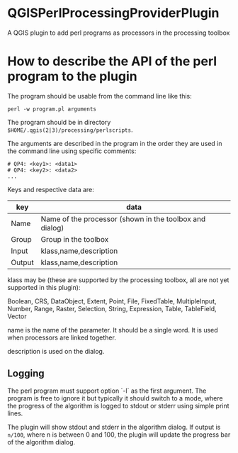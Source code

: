 # QGISPerlProcessingProviderPlugin
A QGIS plugin to add perl programs as processors in the processing toolbox

# How to describe the API of the perl program to the plugin

The program should be usable from the command line like this:

`perl -w program.pl arguments`

The program should be in directory `$HOME/.qgis(2|3)/processing/perlscripts`.

The arguments are described in the program in the order they are used
in the command line using specific comments:

```
# QP4: <key1>: <data1>
# QP4: <key2>: <data2>
...
```

Keys and respective data are:

key | data
----|-----
Name | Name of the processor (shown in the toolbox and dialog)
Group | Group in the toolbox
Input | klass,name,description
Output | klass,name,description

klass may be (these are supported by the processing toolbox, all are
not yet supported in this plugin):

Boolean, CRS, DataObject, Extent, Point, File, FixedTable,
MultipleInput, Number, Range, Raster, Selection, String, Expression,
Table, TableField, Vector

name is the name of the parameter. It should be a single word. It is
used when processors are linked together.

description is used on the dialog.

## Logging

The perl program must support option ´-l´ as the first argument.
The program is free to ignore it but typically it should switch
to a mode, where the progress of the algorithm is logged to
stdout or stderr using simple print lines.

The plugin will show stdout and stderr in the algorithm dialog. If
output is `n/100`, where n is between 0 and 100, the plugin will update
the progress bar of the algorithm dialog.
